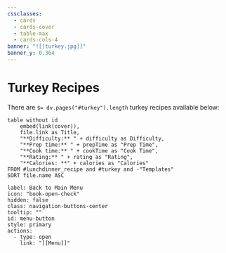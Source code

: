 ```yaml
---
cssclasses:
  - cards
  - cards-cover
  - table-max
  - cards-cols-4
banner: "![[turkey.jpg]]"
banner_y: 0.364
---
```

# Turkey Recipes

There are `$= dv.pages("#turkey").length` turkey recipes available below:
```dataview
table without id
	embed(link(cover)),
	file.link as Title,
	"**Difficulty:** " + difficulty as Difficulty,
	"**Prep time:** " + prepTime as "Prep Time",
	"**Cook time:** " + cookTime as "Cook Time",
	"**Rating:** " + rating as "Rating",
	"**Calories: **" + calories as "Calories"
FROM #lunchdinner_recipe and #turkey and -"Templates"
SORT file.name ASC
```



```meta-bind-button
label: Back to Main Menu
icon: "book-open-check"
hidden: false
class: navigation-buttons-center
tooltip: ""
id: menu-button
style: primary
actions:
  - type: open
    link: "[[Menu]]"

```
 
